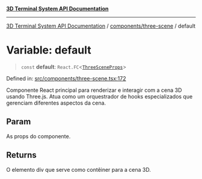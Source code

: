 [**3D Terminal System API Documentation**](../../../README.md)

***

[3D Terminal System API Documentation](../../../README.md) / [components/three-scene](../README.md) / default

# Variable: default

> `const` **default**: `React.FC`\<[`ThreeSceneProps`](../interfaces/ThreeSceneProps.md)\>

Defined in: [src/components/three-scene.tsx:172](https://github.com/Dicommunitas/ThreeJS_Terminal_3D/blob/4466777f13a6776beed134cf281b05ece637d113/src/components/three-scene.tsx#L172)

Componente React principal para renderizar e interagir com a cena 3D usando Three.js.
Atua como um orquestrador de hooks especializados que gerenciam diferentes aspectos da cena.

## Param

As props do componente.

## Returns

O elemento div que serve como contêiner para a cena 3D.
